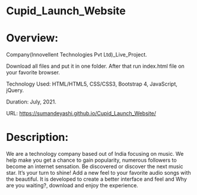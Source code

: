 # Cupid_Launch_Website

# Overview:

Company(Innovellent Technologies Pvt Ltd)_Live_Project.

Download all files and put it in one folder. After that run index.html file on your favorite browser.

Technology Used: HTML/HTML5, CSS/CSS3, Bootstrap 4, JavaScript, jQuery.

Duration: July, 2021.

URL: https://sumandeyashi.github.io/Cupid_Launch_Website/


# Description:

We are a technology company based out of India focusing on music. We help make you get a chance to gain popularity, numerous followers to become an internet sensation. Be discovered or discover the next music star. It’s your turn to shine! Add a new feel to your favorite audio songs with the beautiful. It is developed to create a better interface and feel and Why are you waiting?, download and enjoy the experience.
